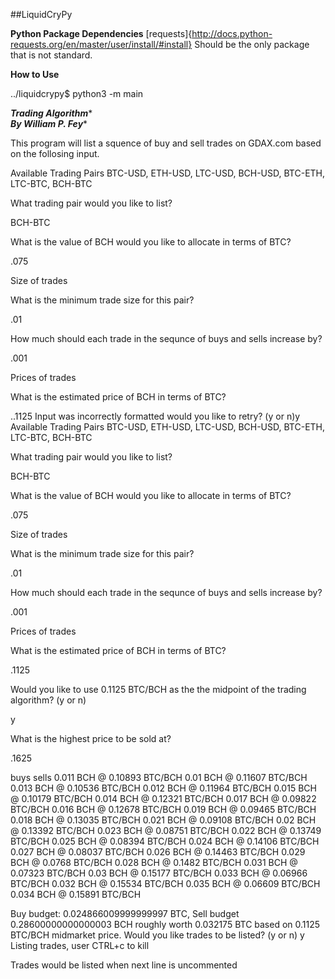 ##LiquidCryPy

**Python Package Dependencies**
[requests]{http://docs.python-requests.org/en/master/user/install/#install}
Should be the only package that is not standard. 

**How to Use**

../liquidcrypy$ python3 -m main

 ***********************Trading Algorithm************************         
 ***********************By William P. Fey************************         

This program will list a squence of buy and sell trades on 
GDAX.com based on the follosing input.

Available Trading Pairs
BTC-USD, ETH-USD, LTC-USD, BCH-USD, BTC-ETH, LTC-BTC, BCH-BTC

What trading pair would you like to list?

BCH-BTC

What is the value of BCH would you like to allocate in terms of BTC?

.075

Size of trades

What is the minimum trade size for this pair?

.01

How much should each trade in the sequnce of buys and sells 
increase by?

.001

Prices of trades

What is the estimated price of BCH in terms of BTC?

..1125
Input was incorrectly formatted would you like to retry? (y or n)y
Available Trading Pairs
BTC-USD, ETH-USD, LTC-USD, BCH-USD, BTC-ETH, LTC-BTC, BCH-BTC

What trading pair would you like to list?

BCH-BTC

What is the value of BCH would you like to allocate in terms of BTC?

.075

Size of trades

What is the minimum trade size for this pair?

.01

How much should each trade in the sequnce of buys and sells 
increase by?

.001

Prices of trades

What is the estimated price of BCH in terms of BTC?

.1125

Would you like to use 0.1125 BTC/BCH as the the midpoint of the 
trading algorithm? (y or n)

y

What is the highest price to be sold at?

.1625


buys					sells
0.011 BCH @ 0.10893 BTC/BCH		0.01 BCH @ 0.11607 BTC/BCH
0.013 BCH @ 0.10536 BTC/BCH		0.012 BCH @ 0.11964 BTC/BCH
0.015 BCH @ 0.10179 BTC/BCH		0.014 BCH @ 0.12321 BTC/BCH
0.017 BCH @ 0.09822 BTC/BCH		0.016 BCH @ 0.12678 BTC/BCH
0.019 BCH @ 0.09465 BTC/BCH		0.018 BCH @ 0.13035 BTC/BCH
0.021 BCH @ 0.09108 BTC/BCH		0.02 BCH @ 0.13392 BTC/BCH
0.023 BCH @ 0.08751 BTC/BCH		0.022 BCH @ 0.13749 BTC/BCH
0.025 BCH @ 0.08394 BTC/BCH		0.024 BCH @ 0.14106 BTC/BCH
0.027 BCH @ 0.08037 BTC/BCH		0.026 BCH @ 0.14463 BTC/BCH
0.029 BCH @ 0.0768 BTC/BCH		0.028 BCH @ 0.1482 BTC/BCH
0.031 BCH @ 0.07323 BTC/BCH		0.03 BCH @ 0.15177 BTC/BCH
0.033 BCH @ 0.06966 BTC/BCH		0.032 BCH @ 0.15534 BTC/BCH
0.035 BCH @ 0.06609 BTC/BCH		0.034 BCH @ 0.15891 BTC/BCH


Buy budget: 0.024866009999999997 BTC, Sell budget 0.28600000000000003 BCH roughly worth 0.032175 BTC based on 0.1125 BTC/BCH midmarket price.
Would you like trades to be listed? (y or n)
y
Listing trades, user CTRL+c to kill

Trades would be listed when next line is uncommented
